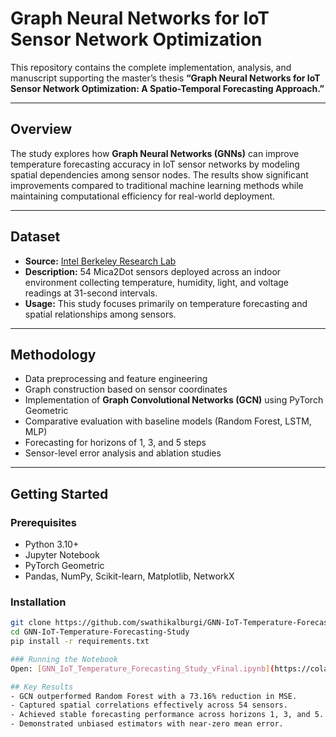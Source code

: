 # Graph Neural Networks for IoT Sensor Network Optimization

This repository contains the complete implementation, analysis, and manuscript supporting the master’s thesis **“Graph Neural Networks for IoT Sensor Network Optimization: A Spatio-Temporal Forecasting Approach.”**

---

## Overview
The study explores how **Graph Neural Networks (GNNs)** can improve temperature forecasting accuracy in IoT sensor networks by modeling spatial dependencies among sensor nodes. The results show significant improvements compared to traditional machine learning methods while maintaining computational efficiency for real-world deployment.

---

## Dataset
- **Source:** [Intel Berkeley Research Lab](https://www.kaggle.com/datasets/divyansh22/intel-berkeley-research-lab-sensor-data/data)  
- **Description:** 54 Mica2Dot sensors deployed across an indoor environment collecting temperature, humidity, light, and voltage readings at 31-second intervals.  
- **Usage:** This study focuses primarily on temperature forecasting and spatial relationships among sensors.

---

## Methodology
- Data preprocessing and feature engineering  
- Graph construction based on sensor coordinates  
- Implementation of **Graph Convolutional Networks (GCN)** using PyTorch Geometric  
- Comparative evaluation with baseline models (Random Forest, LSTM, MLP)  
- Forecasting for horizons of 1, 3, and 5 steps  
- Sensor-level error analysis and ablation studies

---

## Getting Started

### Prerequisites
- Python 3.10+
- Jupyter Notebook
- PyTorch Geometric
- Pandas, NumPy, Scikit-learn, Matplotlib, NetworkX

### Installation
```bash
git clone https://github.com/swathikalburgi/GNN-IoT-Temperature-Forecasting-Study.git
cd GNN-IoT-Temperature-Forecasting-Study
pip install -r requirements.txt

### Running the Notebook 
Open: [GNN_IoT_Temperature_Forecasting_Study_vFinal.ipynb](https://colab.research.google.com/drive/1_4m4CXXSrhlFrIx7gtkiyOLiLlQALIxq?usp=sharing)

## Key Results
- GCN outperformed Random Forest with a 73.16% reduction in MSE.
- Captured spatial correlations effectively across 54 sensors.
- Achieved stable forecasting performance across horizons 1, 3, and 5.
- Demonstrated unbiased estimators with near-zero mean error.
